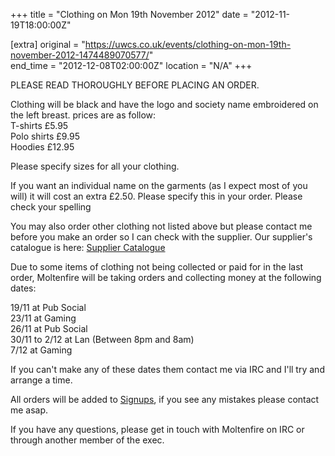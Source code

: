 +++
title = "Clothing on Mon 19th November 2012"
date = "2012-11-19T18:00:00Z"

[extra]
original = "https://uwcs.co.uk/events/clothing-on-mon-19th-november-2012-1474489070577/"    
end_time = "2012-12-08T02:00:00Z"
location = "N/A"
+++

PLEASE READ THOROUGHLY BEFORE PLACING AN ORDER.

Clothing will be black and have the logo and society name embroidered on the left breast. prices are as follow:  
T-shirts £5.95  
Polo shirts £9.95  
Hoodies £12.95

Please specify sizes for all your clothing.

If you want an individual name on the garments (as I expect most of you will) it will cost an extra £2.50. Please specify this in your order. Please check your spelling

You may also order other clothing not listed above but please contact me before you make an order so I can check with the supplier. Our supplier's catalogue is here: [Supplier Catalogue](http://www.embroidery4u.co.uk/Clothing-Catalogue%282278736%29.htm)

Due to some items of clothing not being collected or paid for in the last order, Moltenfire will be taking orders and collecting money at the following dates:

19/11 at Pub Social  
23/11 at Gaming  
26/11 at Pub Social  
30/11 to 2/12 at Lan (Between 8pm and 8am)  
7/12 at Gaming

If you can't make any of these dates them contact me via IRC and I'll try and arrange a time.

All orders will be added to [Signups](http://tinyurl.com/UWCSClothing), if you see any mistakes please contact me asap.

If you have any questions, please get in touch with Moltenfire on IRC or through another member of the exec.


